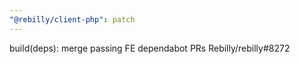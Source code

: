 ```yaml
---
"@rebilly/client-php": patch
---
```


build(deps): merge passing FE dependabot PRs Rebilly/rebilly#8272
